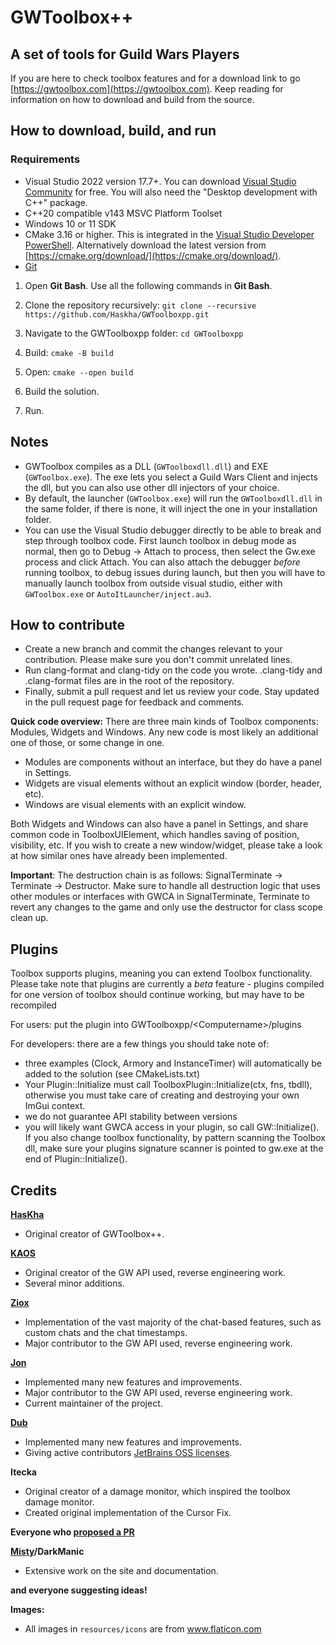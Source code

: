 # GWToolbox++

## A set of tools for Guild Wars Players

If you are here to check toolbox features and for a download link to go [https://gwtoolbox.com](https://gwtoolbox.com). Keep reading for information on how to download and build from the source.

## How to download, build, and run
### Requirements
* Visual Studio 2022 version 17.7+. You can download [Visual Studio Community](https://visualstudio.microsoft.com/vs/community/) for free. You will also need the "Desktop development with C++" package.
* C++20 compatible v143 MSVC Platform Toolset
* Windows 10 or 11 SDK
* CMake 3.16 or higher. This is integrated in the [Visual Studio Developer PowerShell](https://learn.microsoft.com/en-us/visualstudio/ide/reference/command-prompt-powershell?view=vs-2022). Alternatively download the latest version from [https://cmake.org/download/](https://cmake.org/download/).
* [Git](https://git-scm.com/)

1. Open **Git Bash**. Use all the following commands in **Git Bash**. 

2. Clone the repository recursively: 
`git clone --recursive https://github.com/Haskha/GWToolboxpp.git`

3. Navigate to the GWToolboxpp folder: 
`cd GWToolboxpp`

4. Build: `cmake -B build`

5. Open: `cmake --open build`

6. Build the solution.

7. Run.

## Notes
* GWToolbox compiles as a DLL (`GWToolboxdll.dll`) and EXE (`GWToolbox.exe`). The exe lets you select a Guild Wars Client and injects the dll, but you can also use other dll injectors of your choice.
* By default, the launcher (`GWToolbox.exe`) will run the `GWToolboxdll.dll` in the same folder, if there is none, it will inject the one in your installation folder.
* You can use the Visual Studio debugger directly to be able to break and step through toolbox code. First launch toolbox in debug mode as normal, then go to Debug -> Attach to process, then select the Gw.exe process and click Attach. You can also attach the debugger *before* running toolbox, to debug issues during launch, but then you will have to manually launch toolbox from outside visual studio, either with `GWToolbox.exe` or `AutoItLauncher/inject.au3`. 

## How to contribute
* Create a new branch and commit the changes relevant to your contribution. Please make sure you don't commit unrelated lines.
* Run clang-format and clang-tidy on the code you wrote. .clang-tidy and .clang-format files are in the root of the repository.
* Finally, submit a pull request and let us review your code. Stay updated in the pull request page for feedback and comments.

**Quick code overview:**
There are three main kinds of Toolbox components: Modules, Widgets and Windows. Any new code is most likely an additional one of those, or some change in one. 
* Modules are components without an interface, but they do have a panel in Settings.
* Widgets are visual elements without an explicit window (border, header, etc).
* Windows are visual elements with an explicit window.

Both Widgets and Windows can also have a panel in Settings, and share common code in ToolboxUIElement, which handles saving of position, visibility, etc. If you wish to create a new window/widget, please take a look at how similar ones have already been implemented.  

**Important**: The destruction chain is as follows: SignalTerminate -> Terminate -> Destructor. Make sure to handle all destruction logic that uses other modules or interfaces with GWCA in SignalTerminate, Terminate to revert any changes to the game and only use the destructor for class scope clean up.

## Plugins
Toolbox supports plugins, meaning you can extend Toolbox functionality.
Please take note that plugins are currently a *beta* feature - plugins compiled for one version of toolbox should continue working, but may have to be recompiled

For users: put the plugin into GWToolboxpp/\<Computername\>/plugins

For developers: there are a few things you should take note of:
* three examples (Clock, Armory and InstanceTimer) will automatically be added to the solution (see CMakeLists.txt)
* Your Plugin::Initialize must call ToolboxPlugin::Initialize(ctx, fns, tbdll), otherwise you must take care of creating and destroying your own ImGui context.
* we do not guarantee API stability between versions
* you will likely want GWCA access in your plugin, so call GW::Initialize(). If you also change toolbox functionality, by pattern scanning the Toolbox dll, make sure your plugins signature scanner is pointed to gw.exe at the end of Plugin::Initialize().

## Credits

 **[HasKha](https://github.com/HasKha)**
 * Original creator of GWToolbox++.
 
 **[KAOS](https://github.com/GregLando113)**
 * Original creator of the GW API used, reverse engineering work.
 * Several minor additions.

 **[Ziox](https://github.com/reduf)**   
 * Implementation of the vast majority of the chat-based features, such as custom chats and the chat timestamps.
 * Major contributor to the GW API used, reverse engineering work.
 
 **[Jon](https://github.com/3vcloud)**
 * Implemented many new features and improvements.
 * Major contributor to the GW API used, reverse engineering work.
 * Current maintainer of the project.
 
 **[Dub](https://github.com/DubbleClick)**
 * Implemented many new features and improvements.
 * Giving active contributors [JetBrains OSS licenses](https://www.jetbrains.com/community/opensource/#support).

 **Itecka** 
 * Original creator of a damage monitor, which inspired the toolbox damage monitor.
 * Created original implementation of the Cursor Fix.

 **Everyone who [proposed a PR](https://github.com/HasKha/GWToolboxpp/pulls?q=is%3Apr+is%3Amerged)**

 **[Misty](https://github.com/Hour-of-the-Owl)/DarkManic**
 * Extensive work on the site and documentation.

 **and everyone suggesting ideas!**

**Images:**
* All images in `resources/icons` are from www.flaticon.com 
